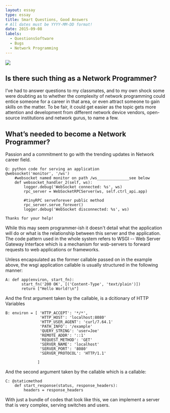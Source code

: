 ```yaml
---
layout: essay
type: essay
title: Smart Questions, Good Answers
# All dates must be YYYY-MM-DD format!
date: 2015-09-08
labels:
  - QuestionsSoftware
  - Bugs
  - Network Programming
---
```


<img class="ui medium left floated image" src="https://drive.google.com/file/d/1xJcgGWg5l36NsacUXP7ReL8pFhbdQre8/view?usp=sharing">

## Is there such thing as a Network Programmer?

I’ve had to answer questions to my classmates, and to my own shock some were doubting as to whether the complexity of network programming could entice someone for a career in that area, or even attract someone to gain skills on the matter. To be fair, it could get easier as the topic gets more attention and development from different network device vendors, open-source institutions and network gurus, to name a few.

## What’s needed to become a Network Programmer?

Passion and a commitment to go with the trending updates in Network career field.
```
Q: python code for serving an application
@websocket('monitor', '/ws')
    #websocket named monitor on path /ws______________see below
    def websocket_handler_2(self, ws):
        logger.debug('WebSocket connected: %s', ws)
        rpc_server = WebSocketRPCServer(ws, self.ctrl_api.app)
        
        #tinyRPC serveforever public method
        rpc_server.serve_forever()
        logger.debug('WebSocket disconnected: %s', ws)

Thanks for your help!
```

While this may seem programmer-ish it doesn't detail what the application will do or what is the relationship between this server and the application.
The code pattern used in the whole system refers to WSGI -- Web Server Gateway Interface which is a mechanism  for wsb-servers to forward requests to web applications or frameworks.

Unless encapsulated as the former callable passed on in the example above, the wsgi application callable is usually structured in the following manner:

```
A: def app(environ, start_fn):
       start_fn('200 OK', [('Content-Type', 'text/plain')])
       return ["Hello World!\n"]

```
And the first argument taken by the callable, is a dcitionary of HTTP Variables
```
B: environ = [ 'HTTP_ACCEPT': '*/*',
               'HTTP_HOST': 'localhost:8080'
               'HTTP_USER_AGENT': 'curl/7.64.1'
               'PATH_INFO': '/example'
               'QUERY_STRING': 'user=Joe'
               'REMOTE_ADDR': '::1'
               'REQUEST_METHOD': 'GET'
               'SERVER_NAME': 'localhost'
               'SERVER_PORT': '8080'
               'SERVER_PROTOCOL': 'HTTP/1.1'
                
              ]

```
And the second argument taken by the callable which is a callable:

```
C: @staticmethod
    def start_response(status, response_headers):
        headers = response_headers

```
With just a bundle of codes that look like this, we can implement a server that is very complex, serving switches and users.

